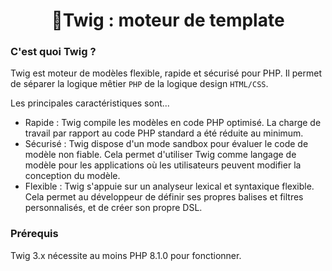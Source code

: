 <h1 align="center">🌿Twig : moteur de template</h1>

### C'est quoi Twig ?
Twig est moteur de modèles flexible, rapide et sécurisé pour PHP. Il permet de séparer la logique mêtier `PHP` de la logique design `HTML/CSS`.

Les principales caractéristiques sont...
- Rapide : Twig compile les modèles en code PHP optimisé. La charge de travail par rapport au code PHP standard a été réduite au minimum.
- Sécurisé : Twig dispose d'un mode sandbox pour évaluer le code de modèle non fiable. Cela permet d'utiliser Twig comme langage de modèle pour les applications où les utilisateurs peuvent modifier la conception du modèle.
- Flexible : Twig s'appuie sur un analyseur lexical et syntaxique flexible. Cela permet au développeur de définir ses propres balises et filtres personnalisés, et de créer son propre DSL.

### Prérequis
Twig 3.x nécessite au moins PHP 8.1.0 pour fonctionner.
